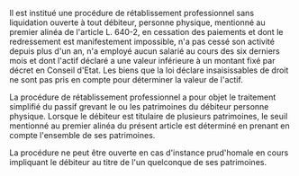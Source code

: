 Il est institué une procédure de rétablissement professionnel sans liquidation ouverte à tout débiteur, personne physique, mentionné au premier alinéa de l'article L. 640-2, en cessation des paiements et dont le redressement est manifestement impossible, n'a pas cessé son activité depuis plus d'un an, n'a employé aucun salarié au cours des six derniers mois et dont l'actif déclaré a une valeur inférieure à un montant fixé par décret en Conseil d'Etat. Les biens que la loi déclare insaisissables de droit ne sont pas pris en compte pour déterminer la valeur de l'actif.

La procédure de rétablissement professionnel a pour objet le traitement simplifié du passif grevant le ou les patrimoines du débiteur personne physique. Lorsque le débiteur est titulaire de plusieurs patrimoines, le seuil mentionné au premier alinéa du présent article est déterminé en prenant en compte l'ensemble de ses patrimoines.

La procédure ne peut être ouverte en cas d'instance prud'homale en cours impliquant le débiteur au titre de l'un quelconque de ses patrimoines.
